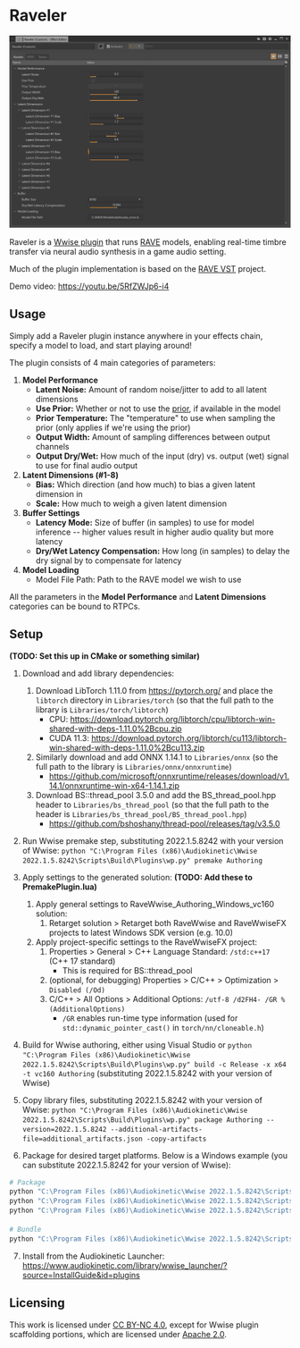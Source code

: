 # Raveler

[![Raveler](Assets/RavelerScreenshot.png)](https://youtu.be/5RfZWJp6-i4)

Raveler is a [Wwise plugin](https://www.audiokinetic.com/en/library/edge/?source=SDK&id=effectplugin.html) that runs [RAVE](https://github.com/acids-ircam/RAVE) models, enabling real-time timbre transfer via neural audio synthesis in a game audio setting.

Much of the plugin implementation is based on the [RAVE VST](https://github.com/acids-ircam/rave_vst) project.

Demo video: https://youtu.be/5RfZWJp6-i4

## Usage

Simply add a Raveler plugin instance anywhere in your effects chain, specify a model to load, and start playing around!

The plugin consists of 4 main categories of parameters:
1. **Model Performance**
	- **Latent Noise:** Amount of random noise/jitter to add to all latent dimensions
	- **Use Prior:** Whether or not to use the [prior](https://github.com/acids-ircam/RAVE#where-is-the-prior-), if available in the model
	- **Prior Temperature:** The "temperature" to use when sampling the prior (only applies if we're using the prior)
	- **Output Width:** Amount of sampling differences between output channels
	- **Output Dry/Wet:** How much of the input (dry) vs. output (wet) signal to use for final audio output
2. **Latent Dimensions (#1-8)**
	- **Bias:** Which direction (and how much) to bias a given latent dimension in
	- **Scale:** How much to weigh a given latent dimension
3. **Buffer Settings**
	- **Latency Mode:** Size of buffer (in samples) to use for model inference -- higher values result in higher audio quality but more latency
	- **Dry/Wet Latency Compensation:** How long (in samples) to delay the dry signal by to compensate for latency
4. **Model Loading**
	- Model File Path: Path to the RAVE model we wish to use

All the parameters in the **Model Performance** and **Latent Dimensions** categories can be bound to RTPCs.

## Setup

**(TODO: Set this up in CMake or something similar)**

1. Download and add library dependencies:
	1. Download LibTorch 1.11.0 from  https://pytorch.org/ and place the `libtorch` directory in `Libraries/torch` (so that the full path to the library is `Libraries/torch/libtorch`)
		- CPU: https://download.pytorch.org/libtorch/cpu/libtorch-win-shared-with-deps-1.11.0%2Bcpu.zip
		- CUDA 11.3:  https://download.pytorch.org/libtorch/cu113/libtorch-win-shared-with-deps-1.11.0%2Bcu113.zip
	2. Similarly download and add ONNX 1.14.1 to `Libraries/onnx` (so the full path to the library is `Libraries/onnx/onnxruntime`)
		- https://github.com/microsoft/onnxruntime/releases/download/v1.14.1/onnxruntime-win-x64-1.14.1.zip
	4. Download BS::thread_pool 3.5.0 and add the BS_thread_pool.hpp header to `Libraries/bs_thread_pool` (so that the full path to the header is `Libraries/bs_thread_pool/BS_thread_pool.hpp`)
		- https://github.com/bshoshany/thread-pool/releases/tag/v3.5.0

2. Run Wwise premake step, substituting 2022.1.5.8242 with your version of Wwise: `python "C:\Program Files (x86)\Audiokinetic\Wwise 2022.1.5.8242\Scripts\Build\Plugins\wp.py" premake Authoring`

3. Apply settings to the generated solution: **(TODO: Add these to PremakePlugin.lua)**
	1. Apply general settings to RaveWwise_Authoring_Windows_vc160 solution:
		1. Retarget solution > Retarget both RaveWwise and RaveWwiseFX projects to latest Windows SDK version (e.g. 10.0)
	2. Apply project-specific settings to the RaveWwiseFX project:
		1. Properties > General > C++ Language Standard: `/std:c++17` (C++ 17 standard)
			- This is required for BS::thread_pool
		1. (optional, for debugging) Properties > C/C++ > Optimization > `Disabled (/Od)`
		1. C/C++ > All Options > Additional Options: `/utf-8 /d2FH4- /GR %(AdditionalOptions)`
			- `/GR` enables run-time type information (used for `std::dynamic_pointer_cast()` in `torch/nn/cloneable.h`)

4. Build for Wwise authoring, either using Visual Studio or `python "C:\Program Files (x86)\Audiokinetic\Wwise 2022.1.5.8242\Scripts\Build\Plugins\wp.py" build -c Release -x x64 -t vc160 Authoring` (substituting 2022.1.5.8242 with your version of Wwise)

5. Copy library files, substituting 2022.1.5.8242 with your version of Wwise: `python "C:\Program Files (x86)\Audiokinetic\Wwise 2022.1.5.8242\Scripts\Build\Plugins\wp.py" package Authoring --version=2022.1.5.8242 --additional-artifacts-file=additional_artifacts.json -copy-artifacts`

6. Package for desired target platforms. Below is a Windows example (you can substitute 2022.1.5.8242 for your version of Wwise):
```sh
# Package
python "C:\Program Files (x86)\Audiokinetic\Wwise 2022.1.5.8242\Scripts\Build\Plugins\wp.py" package Common --version=2022.1.5.8242
python "C:\Program Files (x86)\Audiokinetic\Wwise 2022.1.5.8242\Scripts\Build\Plugins\wp.py" package Authoring --version=2022.1.5.8242 --additional-artifacts-file=additional_artifacts.json
python "C:\Program Files (x86)\Audiokinetic\Wwise 2022.1.5.8242\Scripts\Build\Plugins\wp.py" package Windows_vc160 --version=2022.1.5.8242 --additional-artifacts-file=additional_artifacts.json

# Bundle
python "C:\Program Files (x86)\Audiokinetic\Wwise 2022.1.5.8242\Scripts\Build\Plugins\wp.py" generate-bundle --version=2022.1.5.8242
```

7. Install from the Audiokinetic Launcher: https://www.audiokinetic.com/library/wwise_launcher/?source=InstallGuide&id=plugins

## Licensing

This work is licensed under [CC BY-NC 4.0](LICENSE), except for Wwise plugin scaffolding portions, which are licensed under [Apache 2.0](http://www.apache.org/licenses/LICENSE-2.0).
